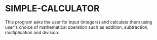 # SIMPLE-CALCULATOR
This program asks the user for input (integers) and calculate them using user's choice of mathematical operation such as addition, subtraction, multiplication and division.
